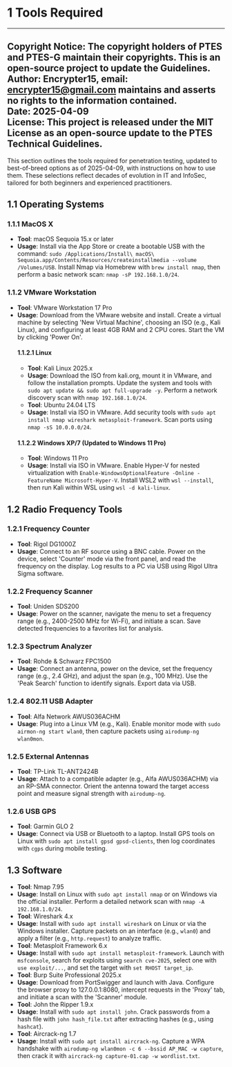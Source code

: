# 1 Tools Required

---
**Copyright Notice**: The copyright holders of PTES and PTES-G maintain their copyrights. This is an open-source project to update the Guidelines.  
**Author**: Encrypter15, email: encrypter15@gmail.com maintains and asserts no rights to the information contained.  
**Date**: 2025-04-09  
**License**: This project is released under the MIT License as an open-source update to the PTES Technical Guidelines.  
---


This section outlines the tools required for penetration testing, updated to best-of-breed options as of 2025-04-09, with instructions on how to use them. These selections reflect decades of evolution in IT and InfoSec, tailored for both beginners and experienced practitioners.

## 1.1 Operating Systems
### 1.1.1 MacOS X
- **Tool**: macOS Sequoia 15.x or later
- **Usage**: Install via the App Store or create a bootable USB with the command: `sudo /Applications/Install\ macOS\ Sequoia.app/Contents/Resources/createinstallmedia --volume /Volumes/USB`. Install Nmap via Homebrew with `brew install nmap`, then perform a basic network scan: `nmap -sP 192.168.1.0/24`.

### 1.1.2 VMware Workstation
- **Tool**: VMware Workstation 17 Pro
- **Usage**: Download from the VMware website and install. Create a virtual machine by selecting 'New Virtual Machine', choosing an ISO (e.g., Kali Linux), and configuring at least 4GB RAM and 2 CPU cores. Start the VM by clicking 'Power On'.
  #### 1.1.2.1 Linux
  - **Tool**: Kali Linux 2025.x
  - **Usage**: Download the ISO from kali.org, mount it in VMware, and follow the installation prompts. Update the system and tools with `sudo apt update && sudo apt full-upgrade -y`. Perform a network discovery scan with `nmap 192.168.1.0/24`.
  - **Tool**: Ubuntu 24.04 LTS
  - **Usage**: Install via ISO in VMware. Add security tools with `sudo apt install nmap wireshark metasploit-framework`. Scan ports using `nmap -sS 10.0.0.0/24`.
  #### 1.1.2.2 Windows XP/7 (Updated to Windows 11 Pro)
  - **Tool**: Windows 11 Pro
  - **Usage**: Install via ISO in VMware. Enable Hyper-V for nested virtualization with `Enable-WindowsOptionalFeature -Online -FeatureName Microsoft-Hyper-V`. Install WSL2 with `wsl --install`, then run Kali within WSL using `wsl -d kali-linux`.

## 1.2 Radio Frequency Tools
### 1.2.1 Frequency Counter
- **Tool**: Rigol DG1000Z
- **Usage**: Connect to an RF source using a BNC cable. Power on the device, select 'Counter' mode via the front panel, and read the frequency on the display. Log results to a PC via USB using Rigol Ultra Sigma software.

### 1.2.2 Frequency Scanner
- **Tool**: Uniden SDS200
- **Usage**: Power on the scanner, navigate the menu to set a frequency range (e.g., 2400-2500 MHz for Wi-Fi), and initiate a scan. Save detected frequencies to a favorites list for analysis.

### 1.2.3 Spectrum Analyzer
- **Tool**: Rohde & Schwarz FPC1500
- **Usage**: Connect an antenna, power on the device, set the frequency range (e.g., 2.4 GHz), and adjust the span (e.g., 100 MHz). Use the 'Peak Search' function to identify signals. Export data via USB.

### 1.2.4 802.11 USB Adapter
- **Tool**: Alfa Network AWUS036ACHM
- **Usage**: Plug into a Linux VM (e.g., Kali). Enable monitor mode with `sudo airmon-ng start wlan0`, then capture packets using `airodump-ng wlan0mon`.

### 1.2.5 External Antennas
- **Tool**: TP-Link TL-ANT2424B
- **Usage**: Attach to a compatible adapter (e.g., Alfa AWUS036ACHM) via an RP-SMA connector. Orient the antenna toward the target access point and measure signal strength with `airodump-ng`.

### 1.2.6 USB GPS
- **Tool**: Garmin GLO 2
- **Usage**: Connect via USB or Bluetooth to a laptop. Install GPS tools on Linux with `sudo apt install gpsd gpsd-clients`, then log coordinates with `cgps` during mobile testing.

## 1.3 Software
- **Tool**: Nmap 7.95
- **Usage**: Install on Linux with `sudo apt install nmap` or on Windows via the official installer. Perform a detailed network scan with `nmap -A 192.168.1.0/24`.
- **Tool**: Wireshark 4.x
- **Usage**: Install with `sudo apt install wireshark` on Linux or via the Windows installer. Capture packets on an interface (e.g., `wlan0`) and apply a filter (e.g., `http.request`) to analyze traffic.
- **Tool**: Metasploit Framework 6.x
- **Usage**: Install with `sudo apt install metasploit-framework`. Launch with `msfconsole`, search for exploits using `search cve-2025`, select one with `use exploit/...`, and set the target with `set RHOST target_ip`.
- **Tool**: Burp Suite Professional 2025.x
- **Usage**: Download from PortSwigger and launch with Java. Configure the browser proxy to 127.0.0.1:8080, intercept requests in the 'Proxy' tab, and initiate a scan with the 'Scanner' module.
- **Tool**: John the Ripper 1.9.x
- **Usage**: Install with `sudo apt install john`. Crack passwords from a hash file with `john hash_file.txt` after extracting hashes (e.g., using `hashcat`).
- **Tool**: Aircrack-ng 1.7
- **Usage**: Install with `sudo apt install aircrack-ng`. Capture a WPA handshake with `airodump-ng wlan0mon -c 6 --bssid AP_MAC -w capture`, then crack it with `aircrack-ng capture-01.cap -w wordlist.txt`.

